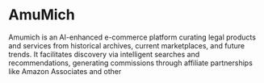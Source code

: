 # AmuMich
Amumich is an AI-enhanced e-commerce platform curating legal products and services from historical archives, current marketplaces, and future trends. It facilitates discovery via intelligent searches and recommendations, generating commissions through affiliate partnerships like Amazon Associates and other
